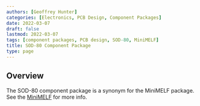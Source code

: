 ```yaml
---
authors: [Geoffrey Hunter]
categories: [Electronics, PCB Design, Component Packages]
date: 2022-03-07
draft: false
lastmod: 2022-03-07
tags: [component packages, PCB design, SOD-80, MiniMELF]
title: SOD-80 Component Package
type: page
---
```


## Overview

The SOD-80 component package is a synonym for the MiniMELF package. See the [MiniMELF](/pcb-design/component-packages/minimelf-component-package/) for more info.
